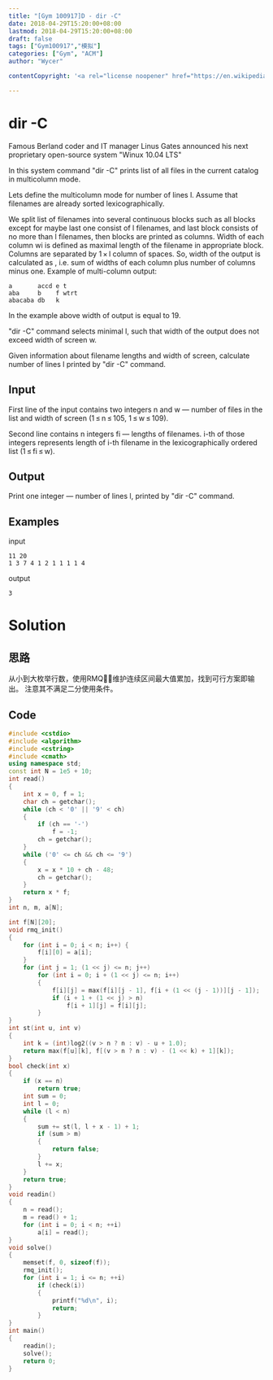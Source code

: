```yaml
---
title: "[Gym 100917]D - dir -C"
date: 2018-04-29T15:20:00+08:00
lastmod: 2018-04-29T15:20:00+08:00
draft: false
tags: ["Gym100917","模拟"]
categories: ["Gym", "ACM"]
author: "Wycer"

contentCopyright: '<a rel="license noopener" href="https://en.wikipedia.org/wiki/Wikipedia:Text_of_Creative_Commons_Attribution-ShareAlike_3.0_Unported_License" target="_blank">Creative Commons Attribution-ShareAlike License</a>'

---
```


# dir -C
Famous Berland coder and IT manager Linus Gates announced his next proprietary open-source system "Winux 10.04 LTS"

In this system command "dir -C" prints list of all files in the current catalog in multicolumn mode.

Lets define the multicolumn mode for number of lines l. Assume that filenames are already sorted lexicographically.

We split list of filenames into several continuous blocks such as all blocks except for maybe last one consist of l filenames, and last block consists of no more than l filenames, then blocks are printed as columns.
Width of each column wi is defined as maximal length of the filename in appropriate block.
Columns are separated by 1 × l column of spaces.
So, width of the output is calculated as , i.e. sum of widths of each column plus number of columns minus one.
Example of multi-column output:

``` plain
a       accd e t
aba     b    f wtrt
abacaba db   k
```
In the example above width of output is equal to 19.

"dir -C" command selects minimal l, such that width of the output does not exceed width of screen w.

Given information about filename lengths and width of screen, calculate number of lines l printed by "dir -C" command.

## Input
First line of the input contains two integers n and w — number of files in the list and width of screen (1 ≤ n ≤ 105, 1 ≤ w ≤ 109).

Second line contains n integers fi — lengths of filenames. i-th of those integers represents length of i-th filename in the lexicographically ordered list (1 ≤ fi ≤ w).

## Output
Print one integer — number of lines l, printed by "dir -C" command.

## Examples
input
``` plain
11 20
1 3 7 4 1 2 1 1 1 1 4
```
output
``` plain
3
```

# Solution
## 思路
从小到大枚举行数，使用RMQ维护连续区间最大值累加，找到可行方案即输出。
注意其不满足二分使用条件。
## Code
``` cpp
#include <cstdio>
#include <algorithm>
#include <cstring>
#include <cmath>
using namespace std;
const int N = 1e5 + 10;
int read()
{
    int x = 0, f = 1;
    char ch = getchar();
    while (ch < '0' || '9' < ch)
    {
        if (ch == '-')
            f = -1;
        ch = getchar();
    }
    while ('0' <= ch && ch <= '9')
    {
        x = x * 10 + ch - 48;
        ch = getchar();
    }
    return x * f;
}
int n, m, a[N];

int f[N][20];
void rmq_init()
{
    for (int i = 0; i < n; i++) {  
        f[i][0] = a[i]; 
    }  
    for (int j = 1; (1 << j) <= n; j++)
        for (int i = 0; i + (1 << j) <= n; i++)
        {
            f[i][j] = max(f[i][j - 1], f[i + (1 << (j - 1))][j - 1]);
            if (i + 1 + (1 << j) > n)
                f[i + 1][j] = f[i][j];
        }
}
int st(int u, int v)
{ 
    int k = (int)log2((v > n ? n : v) - u + 1.0);
    return max(f[u][k], f[(v > n ? n : v) - (1 << k) + 1][k]);
}
bool check(int x)
{
    if (x == n)
        return true;
    int sum = 0;
    int l = 0;
    while (l < n)
    {
        sum += st(l, l + x - 1) + 1;
        if (sum > m)
        {
            return false;
        }
        l += x;
    }
    return true;
}
void readin()
{
    n = read();
    m = read() + 1;
    for (int i = 0; i < n; ++i)
        a[i] = read();
}
void solve()
{
    memset(f, 0, sizeof(f));  
    rmq_init();
    for (int i = 1; i <= n; ++i)
        if (check(i))
        {
            printf("%d\n", i);
            return;
        }
}
int main()
{
    readin();
    solve();
    return 0;
}
```


